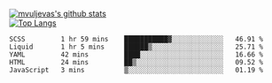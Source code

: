 [![mvuljevas's github stats](https://github-readme-stats.vercel.app/api?username=mvuljevas&show_icons=true&theme=dracula)](https://www.mvuljevas.com)
<br>
[![Top Langs](https://github-readme-stats.vercel.app/api/top-langs/?username=mvuljevas&theme=dracula)](https://www.mvuljevas.com)

<!--START_SECTION:waka-->
```text
SCSS         1 hr 59 mins    ███████████▓░░░░░░░░░░░░░   46.91 % 
Liquid       1 hr 5 mins     ██████▒░░░░░░░░░░░░░░░░░░   25.71 % 
YAML         42 mins         ████░░░░░░░░░░░░░░░░░░░░░   16.66 % 
HTML         24 mins         ██▒░░░░░░░░░░░░░░░░░░░░░░   09.52 % 
JavaScript   3 mins          ▒░░░░░░░░░░░░░░░░░░░░░░░░   01.19 % 
```
<!--END_SECTION:waka-->
